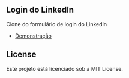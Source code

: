 ## Login do LinkedIn
Clone do formulário de login do LinkedIn
 - [ Demonstração ](https://mntrsara.github.io/linkedin-login/)

## License
Este projeto está licenciado sob a MIT License.